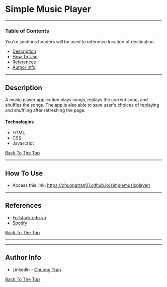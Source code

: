 # Simple Music Player


---

### Table of Contents
You're sections headers will be used to reference location of destination.

- [Description](#description)
- [How To Use](#how-to-use)
- [References](#references)
- [Author Info](#author-info)

---

## Description

A music player application plays songs, replays the current song, and shuffles the songs. The app is also able to save user's choices of replaying and shuffling after refreshing the page.

#### Technologies

- HTML
- CSS
- Javascript

[Back To The Top](#Simple-Music-Player)

---

## How To Use
- Access this link: https://chuongtran01.github.io/simplemusicplayer/
---

## References
- [Fullstack.edu.vn](https://fullstack.edu.vn/)
- [Spotify](https://www.spotify.com/us/)

[Back To The Top](#Simple-Music-Player)

---


---

## Author Info

- Linkedln - [Chuong Tran](https://www.linkedin.com/in/chuongtran2001/)

[Back To The Top](#Simple-Music-Player)
